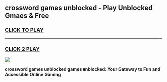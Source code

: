 
## crossword games unblocked - Play Unblocked Gmaes & Free
<h3>
<a href="https://premium.freeplayer.one?title=crossword_games_unblocked&ref=20F">CLICK TO PLAY</a></h3>
<hr>

<h3>
<a href="https://premium.freeplayer.one?title=crossword_games_unblocked&ref=20F">CLICK 2 PLAY</a>
  
</h3>

<a href="https://premium.freeplayer.one?title=crossword_games_unblocked&ref=20F/"><img src="https://clearcache.store/games.png"></a>


**crossword games unblocked games unblocked: Your Gateway to Fun and Accessible Online Gaming**

